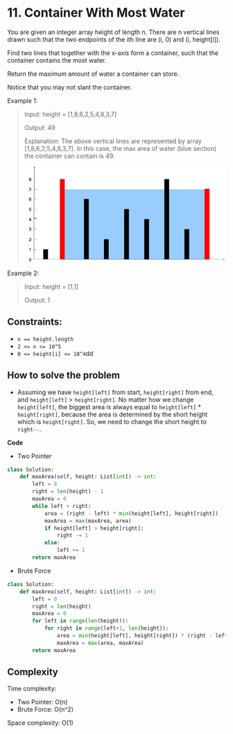 # 11. Container With Most Water
<Badge type="warning" text="Medium" />[<Badge type="info" text="LeetCode" />](https://leetcode.com/problems/container-with-most-water/ "Let's go to leetcode")

You are given an integer array height of length n. There are n vertical lines drawn such that the two endpoints of the ith line are (i, 0) and (i, height[i]).

Find two lines that together with the x-axis form a container, such that the container contains the most water.

Return the maximum amount of water a container can store.

Notice that you may not slant the container.

Example 1:
> Input: height = [1,8,6,2,5,4,8,3,7]
>
> Output: 49
>
> Explanation: The above vertical lines are represented by array [1,8,6,2,5,4,8,3,7]. In this case, the max area of water (blue section) the container can contain is 49.
>
> ![11. Container With Most Water](../images/question_11.jpg)

Example 2:
> Input: height = [1,1]
>
> Output: 1

## Constraints:
- `n == height.length`
- `2 <= n <= 10^5`
- `0 <= height[i] <= 10^4`dd

## How to solve the problem

- Assuming we have `height[left]` from start, `height[right]` from end, and `height[left]` > `height[right]`. No matter how we change `height[left]`, the biggest area is always equal to `height[left]` * `height[right]`, because the area is determined by the short height which is `height[right]`. So, we need to change the short height to `right--`.

**Code**

- Two Pointer

```Python
class Solution:
    def maxArea(self, height: List[int]) -> int:
        left = 0
        right = len(height) - 1
        maxArea = 0
        while left < right:
            area = (right - left) * min(height[left], height[right])
            maxArea = max(maxArea, area)
            if height[left] > height[right]:
                right -= 1
            else:
                left += 1
        return maxArea
```

- Brute Force

```Python
class Solution:
    def maxArea(self, height: List[int]) -> int:
        left = 0
        right = len(height)
        maxArea = 0
        for left in range(len(height)):
            for right in range(left+1, len(height)):
                area = min(height[left], height[right]) * (right - left)
                maxArea = max(area, maxArea)
        return maxArea
```

## Complexity

Time complexity: 

- Two Pointer: O(n)
- Brute Force: O(n^2)

Space complexity: O(1)
